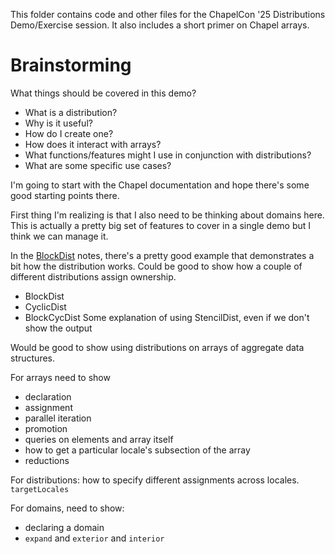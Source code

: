 This folder contains code and other files for the ChapelCon '25 Distributions Demo/Exercise session. 
It also includes a short primer on Chapel arrays.

# Brainstorming
What things should be covered in this demo?
- What is a distribution?
- Why is it useful? 
- How do I create one?
- How does it interact with arrays?
- What functions/features might I use in conjunction with distributions?
- What are some specific use cases?

I'm going to start with the Chapel documentation and hope there's some good starting points there.

First thing I'm realizing is that I also need to be thinking about domains here. This is actually a pretty big set of features to cover in a single demo but I think we can manage it.

In the [BlockDist](https://chapel-lang.org/docs/modules/dists/BlockDist.html) notes, there's a pretty good example that demonstrates a bit how the distribution works. Could be good to show how a couple of different distributions assign ownership.
- BlockDist
- CyclicDist
- BlockCycDist
Some explanation of using StencilDist, even if we don't show the output


Would be good to show using distributions on arrays of aggregate data structures.

For arrays need to show
- declaration
- assignment
- parallel iteration
- promotion
- queries on elements and array itself
- how to get a particular locale's subsection of the array
- reductions


For distributions: how to specify different assignments across locales. `targetLocales`

For domains, need to show: 
- declaring a domain
- `expand` and `exterior` and `interior`

